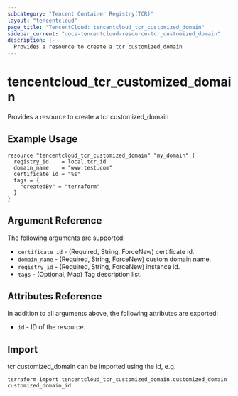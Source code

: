 ```yaml
---
subcategory: "Tencent Container Registry(TCR)"
layout: "tencentcloud"
page_title: "TencentCloud: tencentcloud_tcr_customized_domain"
sidebar_current: "docs-tencentcloud-resource-tcr_customized_domain"
description: |-
  Provides a resource to create a tcr customized_domain
---
```


# tencentcloud_tcr_customized_domain

Provides a resource to create a tcr customized_domain

## Example Usage

```hcl
resource "tencentcloud_tcr_customized_domain" "my_domain" {
  registry_id    = local.tcr_id
  domain_name    = "www.test.com"
  certificate_id = "%s"
  tags = {
    "createdBy" = "terraform"
  }
}
```

## Argument Reference

The following arguments are supported:

* `certificate_id` - (Required, String, ForceNew) certificate id.
* `domain_name` - (Required, String, ForceNew) custom domain name.
* `registry_id` - (Required, String, ForceNew) instance id.
* `tags` - (Optional, Map) Tag description list.

## Attributes Reference

In addition to all arguments above, the following attributes are exported:

* `id` - ID of the resource.



## Import

tcr customized_domain can be imported using the id, e.g.

```
terraform import tencentcloud_tcr_customized_domain.customized_domain customized_domain_id
```

